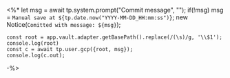 <%*
	let msg = await tp.system.prompt("Commit message", "");
	if(!msg) msg = `Manual save at ${tp.date.now("YYYY-MM-DD_HH:mm:ss")}`;
	new Notice(`Comitted with message: ${msg}`);

	const root = app.vault.adapter.getBasePath().replace(/(\s)/g, '\\$1');
	console.log(root)
	const c = await tp.user.gcp({root, msg});
	console.log(c.out);
	
	 
-%>